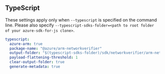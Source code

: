 ## TypeScript

These settings apply only when `--typescript` is specified on the command line.
Please also specify `--typescript-sdks-folder=<path to root folder of your azure-sdk-for-js clone>`.

``` yaml $(typescript)
typescript:
  azure-arm: true
  package-name: "@azure/arm-networkverifier"
  output-folder: "$(typescript-sdks-folder)/sdk/networkverifier/arm-networkverifier"
  payload-flattening-threshold: 1
  clear-output-folder: true
  generate-metadata: true
```
